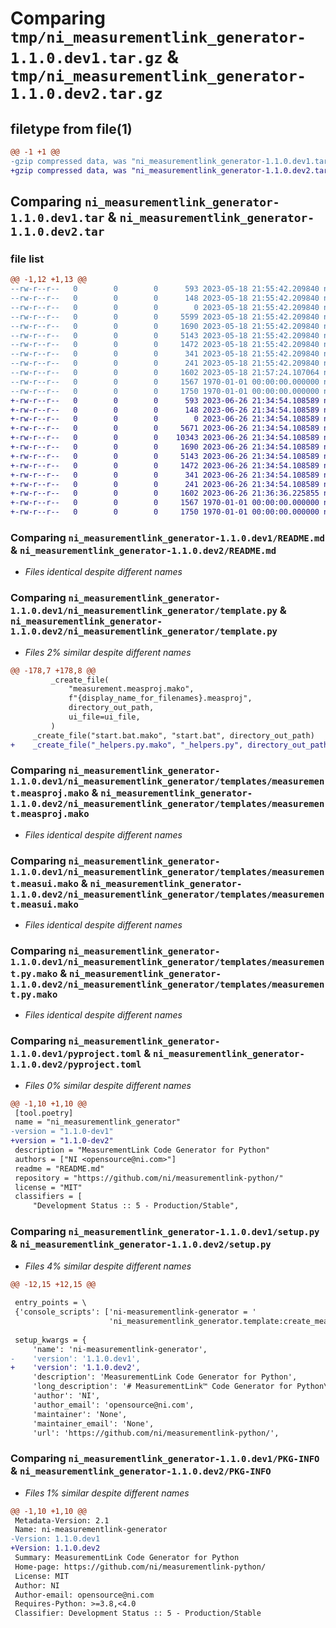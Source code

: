 # Comparing `tmp/ni_measurementlink_generator-1.1.0.dev1.tar.gz` & `tmp/ni_measurementlink_generator-1.1.0.dev2.tar.gz`

## filetype from file(1)

```diff
@@ -1 +1 @@
-gzip compressed data, was "ni_measurementlink_generator-1.1.0.dev1.tar", max compression
+gzip compressed data, was "ni_measurementlink_generator-1.1.0.dev2.tar", max compression
```

## Comparing `ni_measurementlink_generator-1.1.0.dev1.tar` & `ni_measurementlink_generator-1.1.0.dev2.tar`

### file list

```diff
@@ -1,12 +1,13 @@
--rw-r--r--   0        0        0      593 2023-05-18 21:55:42.209840 ni_measurementlink_generator-1.1.0.dev1/README.md
--rw-r--r--   0        0        0      148 2023-05-18 21:55:42.209840 ni_measurementlink_generator-1.1.0.dev1/ni_measurementlink_generator/__main__.py
--rw-r--r--   0        0        0        0 2023-05-18 21:55:42.209840 ni_measurementlink_generator-1.1.0.dev1/ni_measurementlink_generator/py.typed
--rw-r--r--   0        0        0     5599 2023-05-18 21:55:42.209840 ni_measurementlink_generator-1.1.0.dev1/ni_measurementlink_generator/template.py
--rw-r--r--   0        0        0     1690 2023-05-18 21:55:42.209840 ni_measurementlink_generator-1.1.0.dev1/ni_measurementlink_generator/templates/measurement.measproj.mako
--rw-r--r--   0        0        0     5143 2023-05-18 21:55:42.209840 ni_measurementlink_generator-1.1.0.dev1/ni_measurementlink_generator/templates/measurement.measui.mako
--rw-r--r--   0        0        0     1472 2023-05-18 21:55:42.209840 ni_measurementlink_generator-1.1.0.dev1/ni_measurementlink_generator/templates/measurement.py.mako
--rw-r--r--   0        0        0      341 2023-05-18 21:55:42.209840 ni_measurementlink_generator-1.1.0.dev1/ni_measurementlink_generator/templates/measurement.serviceconfig.mako
--rw-r--r--   0        0        0      241 2023-05-18 21:55:42.209840 ni_measurementlink_generator-1.1.0.dev1/ni_measurementlink_generator/templates/start.bat.mako
--rw-r--r--   0        0        0     1602 2023-05-18 21:57:24.107064 ni_measurementlink_generator-1.1.0.dev1/pyproject.toml
--rw-r--r--   0        0        0     1567 1970-01-01 00:00:00.000000 ni_measurementlink_generator-1.1.0.dev1/setup.py
--rw-r--r--   0        0        0     1750 1970-01-01 00:00:00.000000 ni_measurementlink_generator-1.1.0.dev1/PKG-INFO
+-rw-r--r--   0        0        0      593 2023-06-26 21:34:54.108589 ni_measurementlink_generator-1.1.0.dev2/README.md
+-rw-r--r--   0        0        0      148 2023-06-26 21:34:54.108589 ni_measurementlink_generator-1.1.0.dev2/ni_measurementlink_generator/__main__.py
+-rw-r--r--   0        0        0        0 2023-06-26 21:34:54.108589 ni_measurementlink_generator-1.1.0.dev2/ni_measurementlink_generator/py.typed
+-rw-r--r--   0        0        0     5671 2023-06-26 21:34:54.108589 ni_measurementlink_generator-1.1.0.dev2/ni_measurementlink_generator/template.py
+-rw-r--r--   0        0        0    10343 2023-06-26 21:34:54.108589 ni_measurementlink_generator-1.1.0.dev2/ni_measurementlink_generator/templates/_helpers.py.mako
+-rw-r--r--   0        0        0     1690 2023-06-26 21:34:54.108589 ni_measurementlink_generator-1.1.0.dev2/ni_measurementlink_generator/templates/measurement.measproj.mako
+-rw-r--r--   0        0        0     5143 2023-06-26 21:34:54.108589 ni_measurementlink_generator-1.1.0.dev2/ni_measurementlink_generator/templates/measurement.measui.mako
+-rw-r--r--   0        0        0     1472 2023-06-26 21:34:54.108589 ni_measurementlink_generator-1.1.0.dev2/ni_measurementlink_generator/templates/measurement.py.mako
+-rw-r--r--   0        0        0      341 2023-06-26 21:34:54.108589 ni_measurementlink_generator-1.1.0.dev2/ni_measurementlink_generator/templates/measurement.serviceconfig.mako
+-rw-r--r--   0        0        0      241 2023-06-26 21:34:54.108589 ni_measurementlink_generator-1.1.0.dev2/ni_measurementlink_generator/templates/start.bat.mako
+-rw-r--r--   0        0        0     1602 2023-06-26 21:36:36.225855 ni_measurementlink_generator-1.1.0.dev2/pyproject.toml
+-rw-r--r--   0        0        0     1567 1970-01-01 00:00:00.000000 ni_measurementlink_generator-1.1.0.dev2/setup.py
+-rw-r--r--   0        0        0     1750 1970-01-01 00:00:00.000000 ni_measurementlink_generator-1.1.0.dev2/PKG-INFO
```

### Comparing `ni_measurementlink_generator-1.1.0.dev1/README.md` & `ni_measurementlink_generator-1.1.0.dev2/README.md`

 * *Files identical despite different names*

### Comparing `ni_measurementlink_generator-1.1.0.dev1/ni_measurementlink_generator/template.py` & `ni_measurementlink_generator-1.1.0.dev2/ni_measurementlink_generator/template.py`

 * *Files 2% similar despite different names*

```diff
@@ -178,7 +178,8 @@
         _create_file(
             "measurement.measproj.mako",
             f"{display_name_for_filenames}.measproj",
             directory_out_path,
             ui_file=ui_file,
         )
     _create_file("start.bat.mako", "start.bat", directory_out_path)
+    _create_file("_helpers.py.mako", "_helpers.py", directory_out_path)
```

### Comparing `ni_measurementlink_generator-1.1.0.dev1/ni_measurementlink_generator/templates/measurement.measproj.mako` & `ni_measurementlink_generator-1.1.0.dev2/ni_measurementlink_generator/templates/measurement.measproj.mako`

 * *Files identical despite different names*

### Comparing `ni_measurementlink_generator-1.1.0.dev1/ni_measurementlink_generator/templates/measurement.measui.mako` & `ni_measurementlink_generator-1.1.0.dev2/ni_measurementlink_generator/templates/measurement.measui.mako`

 * *Files identical despite different names*

### Comparing `ni_measurementlink_generator-1.1.0.dev1/ni_measurementlink_generator/templates/measurement.py.mako` & `ni_measurementlink_generator-1.1.0.dev2/ni_measurementlink_generator/templates/measurement.py.mako`

 * *Files identical despite different names*

### Comparing `ni_measurementlink_generator-1.1.0.dev1/pyproject.toml` & `ni_measurementlink_generator-1.1.0.dev2/pyproject.toml`

 * *Files 0% similar despite different names*

```diff
@@ -1,10 +1,10 @@
 [tool.poetry]
 name = "ni_measurementlink_generator"
-version = "1.1.0-dev1"
+version = "1.1.0-dev2"
 description = "MeasurementLink Code Generator for Python"
 authors = ["NI <opensource@ni.com>"]
 readme = "README.md"
 repository = "https://github.com/ni/measurementlink-python/"
 license = "MIT"
 classifiers = [
     "Development Status :: 5 - Production/Stable",
```

### Comparing `ni_measurementlink_generator-1.1.0.dev1/setup.py` & `ni_measurementlink_generator-1.1.0.dev2/setup.py`

 * *Files 4% similar despite different names*

```diff
@@ -12,15 +12,15 @@
 
 entry_points = \
 {'console_scripts': ['ni-measurementlink-generator = '
                      'ni_measurementlink_generator.template:create_measurement']}
 
 setup_kwargs = {
     'name': 'ni-measurementlink-generator',
-    'version': '1.1.0.dev1',
+    'version': '1.1.0.dev2',
     'description': 'MeasurementLink Code Generator for Python',
     'long_description': '# MeasurementLink™ Code Generator for Python\n\n---\n\n## Introduction\n\nMeasurementLink Code Generator for Python (`ni-measurementlink-generator`) is a tool for generating measurement plugins.\n\nFor installation and usage, see [MeasurementLink Support for Python (`ni-measurementlink-service`)](https://pypi.org/project/ni-measurementlink-service/).\n\n---\n\n## Dependencies\n\n- Python >= 3.8 [(3.9 recommended)](https://www.python.org/downloads/release/python-3913/)\n- [mako >= 1.2.1, < 2.x](https://pypi.org/project/Mako/1.2.1/)\n- [click >= 8.1.3, < 9.x](https://pypi.org/project/click/8.1.3/)\n\n---',
     'author': 'NI',
     'author_email': 'opensource@ni.com',
     'maintainer': 'None',
     'maintainer_email': 'None',
     'url': 'https://github.com/ni/measurementlink-python/',
```

### Comparing `ni_measurementlink_generator-1.1.0.dev1/PKG-INFO` & `ni_measurementlink_generator-1.1.0.dev2/PKG-INFO`

 * *Files 1% similar despite different names*

```diff
@@ -1,10 +1,10 @@
 Metadata-Version: 2.1
 Name: ni-measurementlink-generator
-Version: 1.1.0.dev1
+Version: 1.1.0.dev2
 Summary: MeasurementLink Code Generator for Python
 Home-page: https://github.com/ni/measurementlink-python/
 License: MIT
 Author: NI
 Author-email: opensource@ni.com
 Requires-Python: >=3.8,<4.0
 Classifier: Development Status :: 5 - Production/Stable
```

